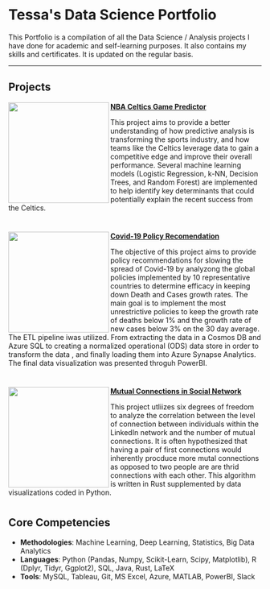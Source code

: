 # Tessa's Data Science Portfolio
This Portfolio is a compilation of all the Data Science / Analysis projects I have done for academic and self-learning purposes. It also contains my skills and certificates. It is updated on the regular basis.

---

## Projects

<img align="left" width="200" height="200" src="https://cdn.freebiesupply.com/images/large/2x/boston-celtics-logo-transparent.png"> **[NBA Celtics Game Predictor](https://github.com/tessajwu/NBA_Celtics_PredictiveAnalysis)**

This project aims to provide a better understanding of how predictive analysis is transforming the sports industry, and how teams like the Celtics leverage data to gain a competitive edge and improve their overall performance. Several machine learning models (Logistic Regression, k-NN, Decision Trees, and Random Forest) are implemented to help identify key determinants that could potentially explain the recent success from the Celtics.  

#

<img align="left" width="200" height="200" src="https://cdn.centraljersey.com/wp-content/uploads/sites/26/2020/03/covid-19-4960254_1920.png"> **[Covid-19 Policy Recomendation](https://github.com/tessajwu/Covid-19_Policy_Reccomendation)**

The objective of this project aims to provide policy recommendations for slowing the spread of Covid-19 by analyzong the global policies implemented by 10 representative countries to determine efficacy in keeping down Death and Cases growth rates. The main goal is to implement the most unrestrictive policies to keep the growth rate of deaths below 1% and the growth rate of new cases below 3% on the 30 day average. The ETL pipeline iwas utilized. From extracting the data in a Cosmos DB and Azure SQL to creating a normalized operational (ODS) data store in order to transform the data , and finally loading them into Azure Synapse Analytics. The final data visualization was presented throguh PowerBI. 
 
#

<img align="left" width="200" height="200" src="https://blog-c7ff.kxcdn.com/blog/wp-content/uploads/2017/02/blog_image-01-2.jpg"> **[Mutual Connections in Social Network](https://github.com/tessajwu/Mutual_Connection_in_Social_Network)**

This project utliizes six degrees of freedom to analyze the correlation between the level of connection between individuals within the LinkedIn network and the number of mutual connections. It is often hypothesized that having a pair of first connections would inherently procduce more mutal connections as opposed to two people are are thrid connections with each other. This algorithm is written in Rust supplemented by data visualizations coded in Python. 

#

## Core Competencies

- **Methodologies**: Machine Learning, Deep Learning, Statistics, Big Data Analytics
- **Languages**: Python (Pandas, Numpy, Scikit-Learn, Scipy, Matplotlib), R (Dplyr, Tidyr, Ggplot2), SQL, Java, Rust, LaTeX
- **Tools**: MySQL, Tableau, Git, MS Excel, Azure, MATLAB, PowerBI, Slack

